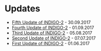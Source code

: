 # Updates

* [Fifth Update of INDIGO-2](indigo2/fifth_update_of_indigo-2.md) - 30.09.2017
* [Fourth Update of INDIGO-2](indigo2/fourth_update_of_indigo-2.md) - 01.09.2017
* [Third Update of INDIGO-2](third_update_of_indigo-2.md) - 05.08.2017
* [Second Update of INDIGO-2](second_update_of_indigo-2.md) - 07.07.2017
* [First Update of INDIGO-2](first_update_of_indigo-2.md) - 01.06.2017
